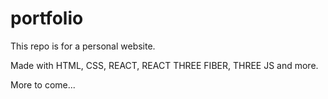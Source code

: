 # portfolio
This repo is for a personal website.

Made with HTML, CSS, REACT, REACT THREE FIBER, THREE JS and more.

More to come...
